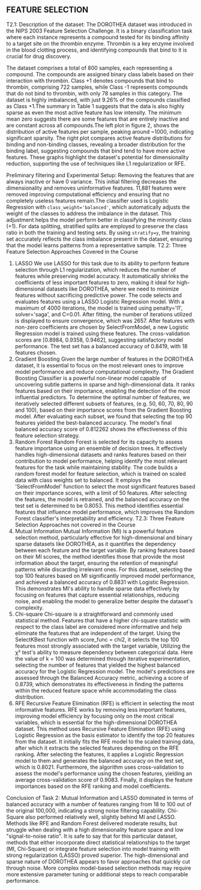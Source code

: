 
## FEATURE SELECTION
T2.1: Description of the dataset:
The DOROTHEA dataset was introduced in the NIPS 2003 Feature Selection Challenge. It is a binary classification task where each instance represents a compound tested for its binding affinity to a target site on the thrombin enzyme. Thrombin is a key enzyme involved in the blood clotting process, and identifying compounds that bind to it is crucial for drug discovery. 
 
The dataset comprises a total of 800 samples, each representing a compound. The compounds are assigned binary class labels based on their interaction with thrombin. Class +1 denotes compounds that bind to thrombin, comprising 722 samples, while Class -1 represents compounds that do not bind to thrombin, with only 78 samples in this category. The dataset is highly imbalanced, with just 9.26% of the compounds classified as Class +1.The summary in Table 1 suggests that the data is also highly sparse as even the most active feature has low intensity. The minimum mean zero suggests there are some features that are entirely inactive and are constant across all compounds.The left plot in figure 2, shows the distribution of active features per sample, peaking around ~1000, indicating significant sparsity. The right plot compares active feature distributions for binding and non-binding classes, revealing a broader distribution for the binding label, suggesting compounds that bind tend to have more active features. These graphs highlight the dataset's potential for dimensionality reduction, supporting the use of techniques like L1 regularization or RFE.
 
Preliminary filtering and Experimental Setup:
Removing the features that are always inactive or have 0 variance. This initial filtering decreases the dimensionality and removes uninformative features. 11,881 features were removed improving computational efficiency and ensuring that no completely useless features remain.The classifier used is Logistic Regression with `class_weight='balanced'`, which automatically adjusts the weight of the classes to address the imbalance in the dataset. This adjustment helps the model perform better in classifying the minority class (+1). For data splitting, stratified splits are employed to preserve the class ratio in both the training and testing sets. By using `stratify=y`, the training set accurately reflects the class imbalance present in the dataset, ensuring that the model learns patterns from a representative sample. 
T2.2: Three Feature Selection Approaches Covered in the Course
1) LASSO
We use LASSO for this task due to its ability to perform feature selection through L1 regularization, which reduces the number of features while preserving model accuracy. It automatically shrinks the coefficients of less important features to zero, making it ideal for high-dimensional datasets like DOROTHEA, where we need to minimize features without sacrificing predictive power. The code selects and evaluates features using a LASSO Logistic Regression model. With a maximum of 4000 iterations, the model is trained using penalty='l1', solver='saga', and C=0.01. After fitting, the number of iterations utilized is displayed to ensure convergence, which was 2657. After features with non-zero coefficients are chosen by SelectFromModel, a new Logistic Regression model is trained using these features. The cross-validation scores are [0.8984, 0.9358, 0.9462], suggesting satisfactory model performance. The test set has a balanced accuracy of 0.8419, with 18 features chosen.
2) Gradient Boosting
Given the large number of features in the DOROTHEA dataset, it is essential to focus on the most relevant ones to improve model performance and reduce computational complexity. The Gradient Boosting Classifier is a powerful non-linear model capable of uncovering subtle patterns in sparse and high-dimensional data. It ranks features based on their importance, enabling the detection of the most influential predictors. To determine the optimal number of features, we iteratively selected different subsets of features, (e.g. 50, 60, 70, 80, 90 and 100), based on their importance scores from the Gradient Boosting model. After evaluating each subset, we found that selecting the top 90 features yielded the best-balanced accuracy. The model's final balanced accuracy score of 0.812262 shows the effectiveness of this feature selection strategy.
3) Random Forest
Random Forest is selected for its capacity to assess feature importance using an ensemble of decision trees. It effectively handles high-dimensional datasets and ranks features based on their contribution to model performance, helping identify the most relevant features for the task while maintaining stability. The code builds a random forest model for feature selection, which is trained on scaled data with class weights set to balanced. It employs the 'SelectFromModel' function to select the most significant features based on their importance scores, with a limit of 50 features. After selecting the features, the model is retrained, and the balanced accuracy on the test set is determined to be 0.8053. This method identifies essential features that influence model performance, which improves the Random Forest classifier's interpretability and efficiency.
T2.3: Three Feature Selection Approaches not covered in the Course
1) Mutual Information
Mutual Information (MI) is a powerful feature selection method, particularly effective for high-dimensional and binary sparse datasets like DOROTHEA, as it quantifies the dependency between each feature and the target variable. By ranking features based on their MI scores, the method identifies those that provide the most information about the target, ensuring the retention of meaningful patterns while discarding irrelevant ones. For this dataset, selecting the top 100 features based on MI significantly improved model performance, and achieved a balanced accuracy of 0.8831 with Logistic Regression. This demonstrates MI's ability to handle sparse data effectively by focusing on features that capture essential relationships, reducing noise, and enabling the model to generalize better despite the dataset's complexity.
2) Chi-square 
Chi-square is a straightforward and commonly used statistical method. Features that have a higher chi-square statistic with respect to the class label are considered more informative and help eliminate the features that are independent of the target. Using the SelectKBest function with score_func = chi2, it selects the top 100 features most strongly associated with the target variable, Utilizing the χ² test's ability to measure dependency between categorical data. Here the value of k = 100 was determined through iterative experimentation, selecting the number of features that yielded the highest balanced accuracy for the Logistic Regression model. The model's predictions are assessed through the Balanced Accuracy metric, achieving a score of 0.8739, which demonstrates its effectiveness in finding the patterns within the reduced feature space while accommodating the class distribution. 
3) RFE
Recursive Feature Elimination (RFE) is efficient in selecting the most informative features. RFE works by removing less important features, improving model efficiency by focusing only on the most critical variables, which is essential for the high-dimensional DOROTHEA dataset. This method uses Recursive Feature Elimination (RFE) using Logistic Regression as the basis estimator to identify the top 20 features from the dataset. It initially fits the RFE model to the scaled training data, after which it extracts the selected features depending on the RFE ranking. After selecting the features, it applies a Logistic Regression model to them and generates the balanced accuracy on the test set, which is 0.8021. Furthermore, the algorithm uses cross-validation to assess the model's performance using the chosen features, yielding an average cross-validation score of 0.9083. Finally, it displays the feature importances based on the RFE ranking and model coefficients.
 
 
 
 
Conclusion of Task 2:
Mutual Information and LASSO dominated in terms of balanced accuracy with a number of features ranging from 18 to 100 out of the original 100,000, indicating a strong noise filtering capability. Chi-Square also performed relatively well, slightly behind MI and LASSO. Methods like RFE and Random Forest delivered moderate results, but struggle when dealing with a high dimensionality feature space and low "signal-to-noise ratio". It is safe to say that for this particular dataset, methods that either incorporate direct statistical relationships to the target (MI, Chi-Square) or integrate feature selection into model training with strong regularization (LASSO) proved superior. The high-dimensional and sparse nature of DOROTHEA appears to favor approaches that quickly cut through noise. More complex model-based selection methods may require more extensive parameter tuning or additional steps to reach comparable performance.
